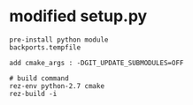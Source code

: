 # modified setup.py
```
pre-install python module
backports.tempfile

add cmake_args : -DGIT_UPDATE_SUBMODULES=OFF

# build command
rez-env python-2.7 cmake
rez-build -i
```

